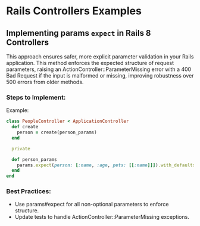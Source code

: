 # Rails Controllers Examples

## Implementing params `expect` in Rails 8 Controllers

This approach ensures safer, more explicit parameter validation in your Rails application.
This method enforces the expected structure of request parameters, raising an ActionController::ParameterMissing error with a 400 Bad Request if the input is malformed or missing, improving robustness over 500 errors from older methods.

### Steps to Implement:
Example:

```ruby
class PeopleController < ApplicationController
  def create
    person = create(person_params)
  end

  private

  def person_params
    params.expect(person: [:name, :age, pets: [[:name]]]).with_defaults(organization_id: current_organization.id)
  end
end
```

### Best Practices:

- Use params#expect for all non-optional parameters to enforce structure.
- Update tests to handle ActionController::ParameterMissing exceptions.
